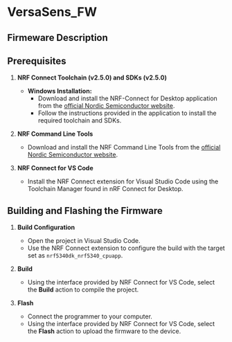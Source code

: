 # VersaSens_FW

## Firmeware Description

## Prerequisites

1. **NRF Connect Toolchain (v2.5.0) and SDKs (v2.5.0)**

   - **Windows Installation:**
     - Download and install the NRF-Connect for Desktop application from the [official Nordic Semiconductor website](https://www.nordicsemi.com/Products/Development-tools/nRF-Connect-for-Desktop).
     - Follow the instructions provided in the application to install the required toolchain and SDKs.

2. **NRF Command Line Tools**
   - Download and install the NRF Command Line Tools from the [official Nordic Semiconductor website](https://www.nordicsemi.com/Products/Development-tools/nRF-Command-Line-Tools).

3. **NRF Connect for VS Code**
   - Install the NRF Connect extension for Visual Studio Code using the Toolchain Manager found in nRF Connect for Desktop.

## Building and Flashing the Firmware

1. **Build Configuration**
   - Open the project in Visual Studio Code.
   - Use the NRF Connect extension to configure the build with the target set as `nrf5340dk_nrf5340_cpuapp`.
2. **Build**
   - Using the interface provided by NRF Connect for VS Code, select the **Build** action to compile the project.

3. **Flash**
   - Connect the programmer to your computer.
   - Using the interface provided by NRF Connect for VS Code, select the **Flash** action to upload the firmware to the device.